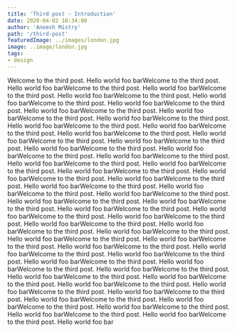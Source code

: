 ```yaml
---
title: 'Third post - Introduction'
date: 2020-04-02 16:34:00
author: 'Aneesh Mistry'
path: '/third-post'
featuredImage: ../images/london.jpg
image: ..image/london.jpg
tags:
- design
---
```


Welcome to the third post. Hello world foo barWelcome to the third post. Hello world foo barWelcome to the third post. Hello world foo barWelcome to the third post. Hello world foo barWelcome to the third post. Hello world foo barWelcome to the third post. Hello world foo barWelcome to the third post. Hello world foo barWelcome to the third post. Hello world foo barWelcome to the third post. Hello world foo barWelcome to the third post. Hello world foo barWelcome to the third post. Hello world foo barWelcome to the third post. Hello world foo barWelcome to the third post. Hello world foo barWelcome to the third post. Hello world foo barWelcome to the third post. Hello world foo barWelcome to the third post. Hello world foo barWelcome to the third post. Hello world foo barWelcome to the third post. Hello world foo barWelcome to the third post. Hello world foo barWelcome to the third post. Hello world foo barWelcome to the third post. Hello world foo barWelcome to the third post. Hello world foo barWelcome to the third post. Hello world foo barWelcome to the third post. Hello world foo barWelcome to the third post. Hello world foo barWelcome to the third post. Hello world foo barWelcome to the third post. Hello world foo barWelcome to the third post. Hello world foo barWelcome to the third post. Hello world foo barWelcome to the third post. Hello world foo barWelcome to the third post. Hello world foo barWelcome to the third post. Hello world foo barWelcome to the third post. Hello world foo barWelcome to the third post. Hello world foo barWelcome to the third post. Hello world foo barWelcome to the third post. Hello world foo barWelcome to the third post. Hello world foo barWelcome to the third post. Hello world foo barWelcome to the third post. Hello world foo barWelcome to the third post. Hello world foo barWelcome to the third post. Hello world foo barWelcome to the third post. Hello world foo barWelcome to the third post. Hello world foo barWelcome to the third post. Hello world foo barWelcome to the third post. Hello world foo barWelcome to the third post. Hello world foo barWelcome to the third post. Hello world foo barWelcome to the third post. Hello world foo barWelcome to the third post. Hello world foo barWelcome to the third post. Hello world foo barWelcome to the third post. Hello world foo barWelcome to the third post. Hello world foo bar